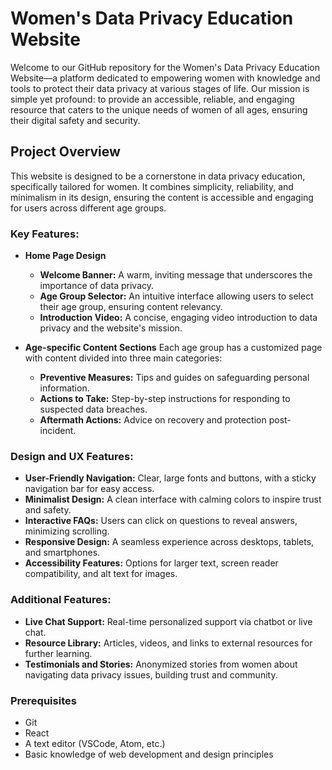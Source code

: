 # Women's Data Privacy Education Website

Welcome to our GitHub repository for the Women's Data Privacy Education Website—a platform dedicated to empowering women with knowledge and tools to protect their data privacy at various stages of life. Our mission is simple yet profound: to provide an accessible, reliable, and engaging resource that caters to the unique needs of women of all ages, ensuring their digital safety and security.

## Project Overview

This website is designed to be a cornerstone in data privacy education, specifically tailored for women. It combines simplicity, reliability, and minimalism in its design, ensuring the content is accessible and engaging for users across different age groups.

### Key Features:

- **Home Page Design**
  - **Welcome Banner:** A warm, inviting message that underscores the importance of data privacy.
  - **Age Group Selector:** An intuitive interface allowing users to select their age group, ensuring content relevancy.
  - **Introduction Video:** A concise, engaging video introduction to data privacy and the website's mission.

- **Age-specific Content Sections**
  Each age group has a customized page with content divided into three main categories:
  - **Preventive Measures:** Tips and guides on safeguarding personal information.
  - **Actions to Take:** Step-by-step instructions for responding to suspected data breaches.
  - **Aftermath Actions:** Advice on recovery and protection post-incident.

### Design and UX Features:

- **User-Friendly Navigation:** Clear, large fonts and buttons, with a sticky navigation bar for easy access.
- **Minimalist Design:** A clean interface with calming colors to inspire trust and safety.
- **Interactive FAQs:** Users can click on questions to reveal answers, minimizing scrolling.
- **Responsive Design:** A seamless experience across desktops, tablets, and smartphones.
- **Accessibility Features:** Options for larger text, screen reader compatibility, and alt text for images.

### Additional Features:

- **Live Chat Support:** Real-time personalized support via chatbot or live chat.
- **Resource Library:** Articles, videos, and links to external resources for further learning.
- **Testimonials and Stories:** Anonymized stories from women about navigating data privacy issues, building trust and community.

### Prerequisites

- Git
- React
- A text editor (VSCode, Atom, etc.)
- Basic knowledge of web development and design principles

